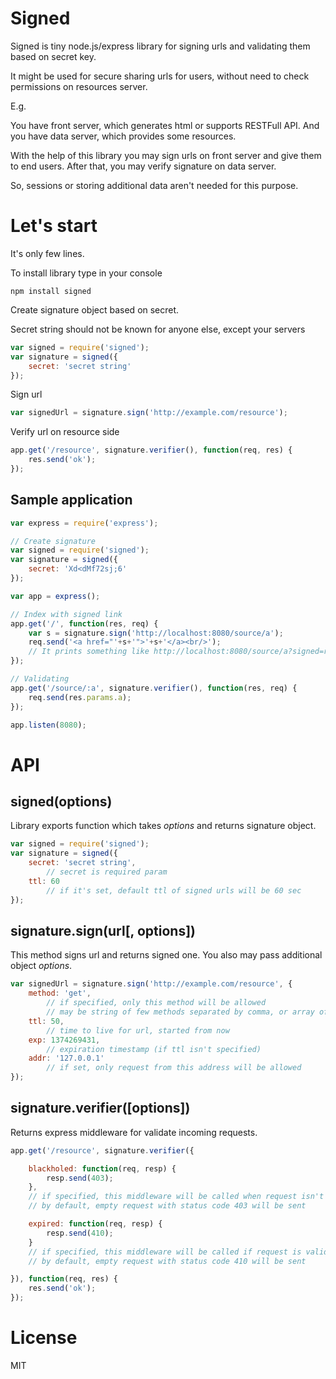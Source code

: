 Signed
======

Signed is tiny node.js/express library for signing urls and validating them based on secret key.

It might be used for secure sharing urls for users, without need to check permissions on resources server.

E.g.

You have front server, which generates html or supports RESTFull API. And you have data server, which provides some resources.

With the help of this library you may sign urls on front server and give them to end users. After that, you may verify signature on data server.

So, sessions or storing additional data aren't needed for this purpose.

Let's start
===========

It's only few lines.

To install library type in your console

```
npm install signed
```

Create signature object based on secret.

Secret string should not be known for anyone else, except your servers

```js
var signed = require('signed');
var signature = signed({
    secret: 'secret string'
});
```

Sign url

```js
var signedUrl = signature.sign('http://example.com/resource');
```

Verify url on resource side

```js
app.get('/resource', signature.verifier(), function(req, res) {
    res.send('ok');
});
```

Sample application
------------------

```js
var express = require('express');

// Create signature
var signed = require('signed');
var signature = signed({
    secret: 'Xd<dMf72sj;6'
});

var app = express();

// Index with signed link
app.get('/', function(res, req) {
    var s = signature.sign('http://localhost:8080/source/a');
    req.send('<a href="'+s+'">'+s+'</a><br/>');
    // It prints something like http://localhost:8080/source/a?signed=r:1422553972;e8d071f5ae64338e3d3ac8ff0bcc583b
});

// Validating
app.get('/source/:a', signature.verifier(), function(res, req) {
    req.send(res.params.a);
});

app.listen(8080);
```

API
===

signed(options)
------------------

Library exports function which takes _options_ and returns signature object.

```js
var signed = require('signed');
var signature = signed({
    secret: 'secret string',
        // secret is required param
    ttl: 60
        // if it's set, default ttl of signed urls will be 60 sec
});
```

signature.sign(url[, options])
----------------------------

This method signs url and returns signed one. You also may pass additional object _options_.

```js
var signedUrl = signature.sign('http://example.com/resource', {
    method: 'get',
        // if specified, only this method will be allowed
        // may be string of few methods separated by comma, or array of strings
    ttl: 50,
        // time to live for url, started from now
    exp: 1374269431,
        // expiration timestamp (if ttl isn't specified)
    addr: '127.0.0.1'
        // if set, only request from this address will be allowed
});
```

signature.verifier([options])
---------------------------

Returns express middleware for validate incoming requests.

```js
app.get('/resource', signature.verifier({

    blackholed: function(req, resp) {
        resp.send(403);
    },
    // if specified, this middleware will be called when request isn't valid
    // by default, empty request with status code 403 will be sent

    expired: function(req, resp) {
        resp.send(410);
    }
    // if specified, this middleware will be called if request is valid, but it's expired
    // by default, empty request with status code 410 will be sent

}), function(req, res) {
    res.send('ok');
});
```

License
=======

MIT